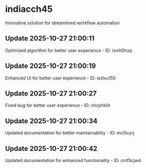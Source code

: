 # indiacch45
Innovative solution for streamlined workflow automation

## Update 2025-10-27 21:00:11
Optimized algorithm for better user experience - ID: ixmh5hzp


## Update 2025-10-27 21:00:19
Enhanced UI for better user experience - ID: wzlxu155


## Update 2025-10-27 21:00:27
Fixed bug for better user experience - ID: chcphk0r


## Update 2025-10-27 21:00:34
Updated documentation for better maintainability - ID: mcl5cyrj


## Update 2025-10-27 21:00:42
Updated documentation for enhanced functionality - ID: cmf5cjwd


